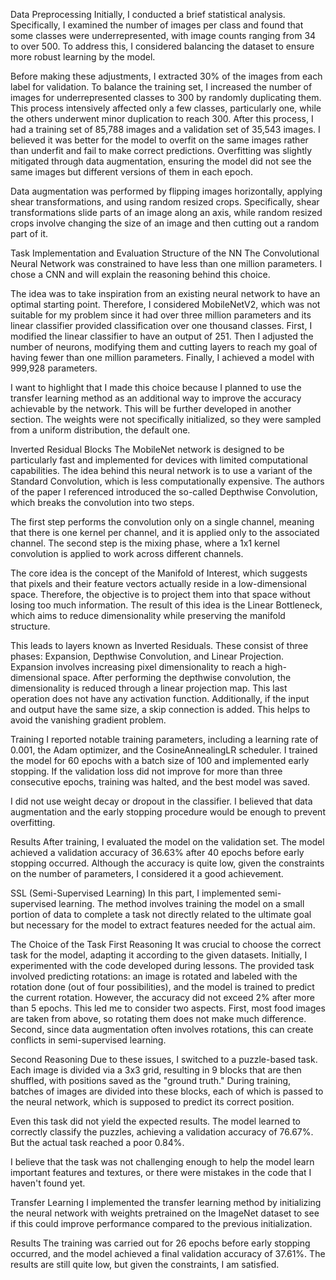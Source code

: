 Data Preprocessing
Initially, I conducted a brief statistical analysis. Specifically, I examined the number of images per class and found that some classes were underrepresented, with image counts ranging from 34 to over 500. To address this, I considered balancing the dataset to ensure more robust learning by the model.

Before making these adjustments, I extracted 30% of the images from each label for validation. To balance the training set, I increased the number of images for underrepresented classes to 300 by randomly duplicating them. This process intensively affected only a few classes, particularly one, while the others underwent minor duplication to reach 300. After this process, I had a training set of 85,788 images and a validation set of 35,543 images. I believed it was better for the model to overfit on the same images rather than underfit and fail to make correct predictions. Overfitting was slightly mitigated through data augmentation, ensuring the model did not see the same images but different versions of them in each epoch.

Data augmentation was performed by flipping images horizontally, applying shear transformations, and using random resized crops. Specifically, shear transformations slide parts of an image along an axis, while random resized crops involve changing the size of an image and then cutting out a random part of it.

Task Implementation and Evaluation
Structure of the NN
The Convolutional Neural Network was constrained to have less than one million parameters. I chose a CNN and will explain the reasoning behind this choice.

The idea was to take inspiration from an existing neural network to have an optimal starting point. Therefore, I considered MobileNetV2, which was not suitable for my problem since it had over three million parameters and its linear classifier provided classification over one thousand classes. First, I modified the linear classifier to have an output of 251. Then I adjusted the number of neurons, modifying them and cutting layers to reach my goal of having fewer than one million parameters. Finally, I achieved a model with 999,928 parameters.

I want to highlight that I made this choice because I planned to use the transfer learning method as an additional way to improve the accuracy achievable by the network. This will be further developed in another section. The weights were not specifically initialized, so they were sampled from a uniform distribution, the default one.

Inverted Residual Blocks
The MobileNet network is designed to be particularly fast and implemented for devices with limited computational capabilities. The idea behind this neural network is to use a variant of the Standard Convolution, which is less computationally expensive. The authors of the paper I referenced introduced the so-called Depthwise Convolution, which breaks the convolution into two steps.

The first step performs the convolution only on a single channel, meaning that there is one kernel per channel, and it is applied only to the associated channel. The second step is the mixing phase, where a 1x1 kernel convolution is applied to work across different channels.

The core idea is the concept of the Manifold of Interest, which suggests that pixels and their feature vectors actually reside in a low-dimensional space. Therefore, the objective is to project them into that space without losing too much information. The result of this idea is the Linear Bottleneck, which aims to reduce dimensionality while preserving the manifold structure.

This leads to layers known as Inverted Residuals. These consist of three phases: Expansion, Depthwise Convolution, and Linear Projection. Expansion involves increasing pixel dimensionality to reach a high-dimensional space. After performing the depthwise convolution, the dimensionality is reduced through a linear projection map. This last operation does not have any activation function. Additionally, if the input and output have the same size, a skip connection is added. This helps to avoid the vanishing gradient problem.

Training
I reported notable training parameters, including a learning rate of 0.001, the Adam optimizer, and the CosineAnnealingLR scheduler. I trained the model for 60 epochs with a batch size of 100 and implemented early stopping. If the validation loss did not improve for more than three consecutive epochs, training was halted, and the best model was saved.

I did not use weight decay or dropout in the classifier. I believed that data augmentation and the early stopping procedure would be enough to prevent overfitting.

Results
After training, I evaluated the model on the validation set. The model achieved a validation accuracy of 36.63% after 40 epochs before early stopping occurred. Although the accuracy is quite low, given the constraints on the number of parameters, I considered it a good achievement.

SSL (Semi-Supervised Learning)
In this part, I implemented semi-supervised learning. The method involves training the model on a small portion of data to complete a task not directly related to the ultimate goal but necessary for the model to extract features needed for the actual aim.

The Choice of the Task
First Reasoning
It was crucial to choose the correct task for the model, adapting it according to the given datasets. Initially, I experimented with the code developed during lessons. The provided task involved predicting rotations: an image is rotated and labeled with the rotation done (out of four possibilities), and the model is trained to predict the current rotation. However, the accuracy did not exceed 2% after more than 5 epochs. This led me to consider two aspects. First, most food images are taken from above, so rotating them does not make much difference. Second, since data augmentation often involves rotations, this can create conflicts in semi-supervised learning.

Second Reasoning
Due to these issues, I switched to a puzzle-based task. Each image is divided via a 3x3 grid, resulting in 9 blocks that are then shuffled, with positions saved as the "ground truth." During training, batches of images are divided into these blocks, each of which is passed to the neural network, which is supposed to predict its correct position.

Even this task did not yield the expected results. The model learned to correctly classify the puzzles, achieving a validation accuracy of 76.67%. But the actual task reached a poor 0.84%.

I believe that the task was not challenging enough to help the model learn important features and textures, or there were mistakes in the code that I haven't found yet.

Transfer Learning
I implemented the transfer learning method by initializing the neural network with weights pretrained on the ImageNet dataset to see if this could improve performance compared to the previous initialization.

Results
The training was carried out for 26 epochs before early stopping occurred, and the model achieved a final validation accuracy of 37.61%. The results are still quite low, but given the constraints, I am satisfied.
